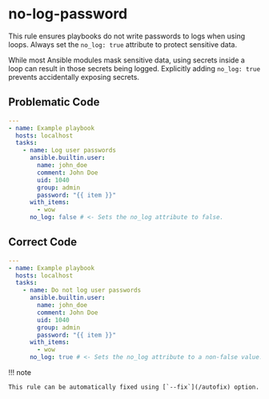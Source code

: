 # no-log-password

This rule ensures playbooks do not write passwords to logs when using loops.
Always set the `no_log: true` attribute to protect sensitive data.

While most Ansible modules mask sensitive data, using secrets inside a loop can result in those secrets being logged.
Explicitly adding `no_log: true` prevents accidentally exposing secrets.

## Problematic Code

```yaml
---
- name: Example playbook
  hosts: localhost
  tasks:
    - name: Log user passwords
      ansible.builtin.user:
        name: john_doe
        comment: John Doe
        uid: 1040
        group: admin
        password: "{{ item }}"
      with_items:
        - wow
      no_log: false # <- Sets the no_log attribute to false.
```

## Correct Code

```yaml
---
- name: Example playbook
  hosts: localhost
  tasks:
    - name: Do not log user passwords
      ansible.builtin.user:
        name: john_doe
        comment: John Doe
        uid: 1040
        group: admin
        password: "{{ item }}"
      with_items:
        - wow
      no_log: true # <- Sets the no_log attribute to a non-false value.
```

!!! note

    This rule can be automatically fixed using [`--fix`](/autofix) option.
